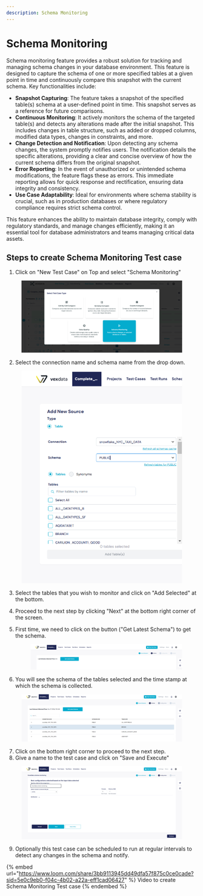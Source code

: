 ```yaml
---
description: Schema Monitoring
---
```


# Schema Monitoring

Schema monitoring feature provides a robust solution for tracking and managing schema changes in your database environment. This feature is designed to capture the schema of one or more specified tables at a given point in time and continuously compare this snapshot with the current schema. Key functionalities include:

* **Snapshot Capturing**: The feature takes a snapshot of the specified table(s) schema at a user-defined point in time. This snapshot serves as a reference for future comparisons.
* **Continuous Monitoring**: It actively monitors the schema of the targeted table(s) and detects any alterations made after the initial snapshot. This includes changes in table structure, such as added or dropped columns, modified data types, changes in constraints, and more.
* **Change Detection and Notification**: Upon detecting any schema changes, the system promptly notifies users. The notification details the specific alterations, providing a clear and concise overview of how the current schema differs from the original snapshot.
* **Error Reporting**: In the event of unauthorized or unintended schema modifications, the feature flags these as errors. This immediate reporting allows for quick response and rectification, ensuring data integrity and consistency.
* **Use Case Adaptability**: Ideal for environments where schema stability is crucial, such as in production databases or where regulatory compliance requires strict schema control.

This feature enhances the ability to maintain database integrity, comply with regulatory standards, and manage changes efficiently, making it an essential tool for database administrators and teams managing critical data assets.

## **Steps to create Schema Monitoring Test case**&#x20;



1. Click on "New Test Case" on Top and select "Schema Monitoring"

<figure><img src="../../../.gitbook/assets/image (6).png" alt=""><figcaption></figcaption></figure>



2. Select the connection name and schema name from the drop down.

<figure><img src="../../../.gitbook/assets/Screenshot 2024-12-17 181734.png" alt=""><figcaption></figcaption></figure>

3. Select the tables that you wish to monitor and click on "Add Selected" at the bottom.
4. Proceed to the next step by clicking "Next" at the bottom right corner of the screen.
5.  First time, we need to click on the button ("Get Latest Schema") to get the schema.

    <figure><img src="../../../.gitbook/assets/Screenshot 2024-12-17 181931.png" alt=""><figcaption></figcaption></figure>
6. You will see the schema of the tables selected and the time stamp at which the schema is collected.

<figure><img src="../../../.gitbook/assets/Screenshot 2024-12-17 182138.png" alt=""><figcaption></figcaption></figure>

7. Click on the bottom right corner to proceed to the next step.
8. Give a name to the test case and click on "Save and Execute"

<figure><img src="../../../.gitbook/assets/Screenshot 2024-12-17 182259.png" alt=""><figcaption></figcaption></figure>

9. Optionally this test case can be scheduled to run at regular intervals to detect any changes in the schema and notify.



{% embed url="https://www.loom.com/share/3bb9113945dd49dfa57f875c0ce0cade?sid=5e0c9eb0-f04c-4b02-a22a-eff1cad06427" %}
Video to create Schema Monitoring Test case
{% endembed %}





